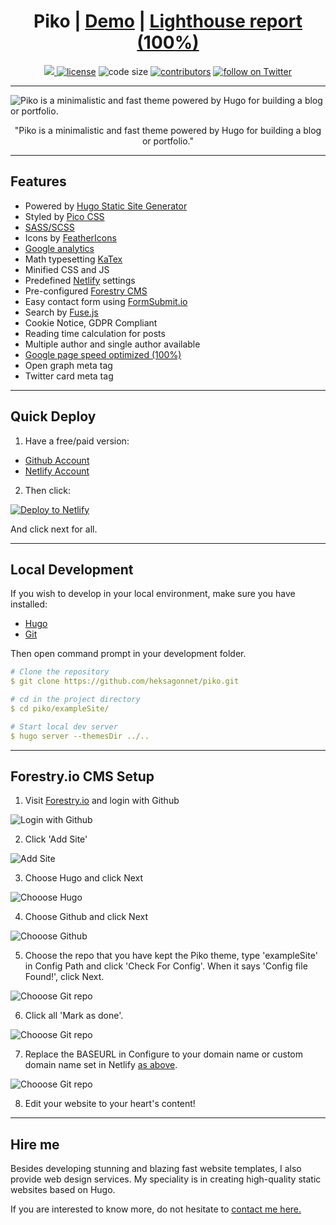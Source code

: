 <h1 align='center'>
Piko | <a target="_blank" href="https://piko-heksagon.netlify.app/" rel="nofollow">Demo</a> | <a target="_blank" href="https://googlechrome.github.io/lighthouse/viewer/?gist=f7cc22c0b0323e1b36e5d47bf2393acf" rel="nofollow">Lighthouse report (100%)</a>
</h1>

<p align='center'>
  <a href="https://github.com/gohugoio/hugo/releases/tag/v0.91.0" alt="Contributors">
    <img src="https://img.shields.io/static/v1?label=min-HUGO-version&message=0.91.0&color=f00&logo=hugo" />
  </a>

  <a href="https://github.com/heksagonnet/piko/blob/master/LICENSE">
    <img src="https://img.shields.io/github/license/heksagonnet/piko" alt="license"></a>

  <img src="https://img.shields.io/github/languages/code-size/heksagonnet/piko" alt="code size">

  <a href="https://github.com/heksagonnet/piko/graphs/contributors">
    <img src="https://img.shields.io/github/contributors/heksagonnet/piko" alt="contributors"></a>

  <a href="https://twitter.com/intent/follow?screen_name=heksagonnet">
    <img src="https://img.shields.io/twitter/follow/heksagonnet?style=social&logo=twitter"
      alt="follow on Twitter"></a>
</p>

---

![Piko is a minimalistic and fast theme powered by Hugo for building a blog or portfolio.](images/screenshot.png)

<p align='center'>
"Piko is a minimalistic and fast theme powered by Hugo for building a blog or portfolio."
</p>

---
## Features
- Powered by [Hugo Static Site Generator](https://gohugo.io/ "Hugo: The world’s fastest framework for building websites")
- Styled by [Pico CSS](https://picocss.com/ "Pico CSS")
- [SASS/SCSS](https://sass-lang.com/)
- Icons by [FeatherIcons](https://feathericons.com/)
- [Google analytics](https://analytics.google.com/)
- Math typesetting [KaTex](https://katex.org/)
- Minified CSS and JS
- Predefined [Netlify](https://www.netlify.com/) settings
- Pre-configured [Forestry CMS](https://forestry.io/)
- Easy contact form using [FormSubmit.io](http://formsubmit.io/)
- Search by [Fuse.js](https://fusejs.io/)
- Cookie Notice, GDPR Compliant
- Reading time calculation for posts
- Multiple author and single author available
- [Google page speed optimized (100%)](https://googlechrome.github.io/lighthouse/viewer/?gist=f7cc22c0b0323e1b36e5d47bf2393acf)
- Open graph meta tag
- Twitter card meta tag

---
## Quick Deploy

1. Have a free/paid version:
- [Github Account](https://github.com/)
- [Netlify Account](https://www.netlify.com/)

2. Then click:
   
[![Deploy to
Netlify](https://www.netlify.com/img/deploy/button.svg)](https://app.netlify.com/start/deploy?repository=https://github.com/heksagonnet/piko)

And click next for all.

---
## Local Development

If you wish to develop in your local environment, make sure you have installed:
- [Hugo](https://gohugo.io/getting-started/installing/)
- [Git](https://git-scm.com/downloads)
 
Then open command prompt in your development folder.

```yml
# Clone the repository
$ git clone https://github.com/heksagonnet/piko.git

# cd in the project directory
$ cd piko/exampleSite/

# Start local dev server
$ hugo server --themesDir ../..
```

---

## Forestry.io CMS Setup

1. Visit [Forestry.io](https://forestry.io/) and login with Github

![Login with Github](images/forestry-1.webp)

2. Click 'Add Site'

![Add Site](images/forestry-2.webp)

3. Choose Hugo and click Next

![Chooose Hugo](images/forestry-3.webp)

4. Choose Github and click Next

![Chooose Github](images/forestry-4.webp)

5. Choose the repo that you have kept the Piko theme, type 'exampleSite' in Config Path and click 'Check For Config'. When it says 'Config file Found!', click Next.

![Chooose Git repo](images/forestry-5.webp)

6. Click all 'Mark as done'.

![Chooose Git repo](images/forestry-6.webp)

7. Replace the BASEURL in Configure to your domain name or custom domain name set in Netlify [as above](https://github.com/heksagonnet/piko#quick-deploy).

![Chooose Git repo](images/forestry-7.webp)

8. Edit your website to your heart's content!

---

## Hire me

Besides developing stunning and blazing fast website templates, I also provide web design services. My speciality is in creating high-quality static websites based on Hugo.

If you are interested to know more, do not hesitate to [contact me here.](https://www.heksagon.net/contact/)